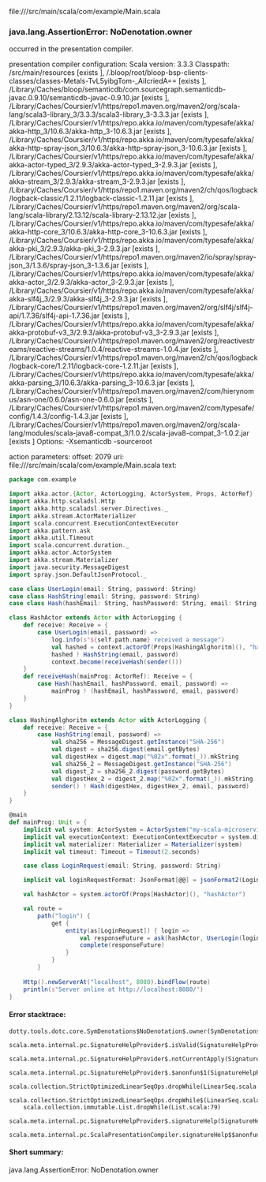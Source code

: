 file://<WORKSPACE>/src/main/scala/com/example/Main.scala
### java.lang.AssertionError: NoDenotation.owner

occurred in the presentation compiler.

presentation compiler configuration:
Scala version: 3.3.3
Classpath:
<WORKSPACE>/src/main/resources [exists ], <WORKSPACE>/.bloop/root/bloop-bsp-clients-classes/classes-Metals-TvL5yibgTom-_AiIcriedA== [exists ], <HOME>/Library/Caches/bloop/semanticdb/com.sourcegraph.semanticdb-javac.0.9.10/semanticdb-javac-0.9.10.jar [exists ], <HOME>/Library/Caches/Coursier/v1/https/repo1.maven.org/maven2/org/scala-lang/scala3-library_3/3.3.3/scala3-library_3-3.3.3.jar [exists ], <HOME>/Library/Caches/Coursier/v1/https/repo.akka.io/maven/com/typesafe/akka/akka-http_3/10.6.3/akka-http_3-10.6.3.jar [exists ], <HOME>/Library/Caches/Coursier/v1/https/repo.akka.io/maven/com/typesafe/akka/akka-http-spray-json_3/10.6.3/akka-http-spray-json_3-10.6.3.jar [exists ], <HOME>/Library/Caches/Coursier/v1/https/repo.akka.io/maven/com/typesafe/akka/akka-actor-typed_3/2.9.3/akka-actor-typed_3-2.9.3.jar [exists ], <HOME>/Library/Caches/Coursier/v1/https/repo.akka.io/maven/com/typesafe/akka/akka-stream_3/2.9.3/akka-stream_3-2.9.3.jar [exists ], <HOME>/Library/Caches/Coursier/v1/https/repo1.maven.org/maven2/ch/qos/logback/logback-classic/1.2.11/logback-classic-1.2.11.jar [exists ], <HOME>/Library/Caches/Coursier/v1/https/repo1.maven.org/maven2/org/scala-lang/scala-library/2.13.12/scala-library-2.13.12.jar [exists ], <HOME>/Library/Caches/Coursier/v1/https/repo.akka.io/maven/com/typesafe/akka/akka-http-core_3/10.6.3/akka-http-core_3-10.6.3.jar [exists ], <HOME>/Library/Caches/Coursier/v1/https/repo.akka.io/maven/com/typesafe/akka/akka-pki_3/2.9.3/akka-pki_3-2.9.3.jar [exists ], <HOME>/Library/Caches/Coursier/v1/https/repo1.maven.org/maven2/io/spray/spray-json_3/1.3.6/spray-json_3-1.3.6.jar [exists ], <HOME>/Library/Caches/Coursier/v1/https/repo.akka.io/maven/com/typesafe/akka/akka-actor_3/2.9.3/akka-actor_3-2.9.3.jar [exists ], <HOME>/Library/Caches/Coursier/v1/https/repo.akka.io/maven/com/typesafe/akka/akka-slf4j_3/2.9.3/akka-slf4j_3-2.9.3.jar [exists ], <HOME>/Library/Caches/Coursier/v1/https/repo1.maven.org/maven2/org/slf4j/slf4j-api/1.7.36/slf4j-api-1.7.36.jar [exists ], <HOME>/Library/Caches/Coursier/v1/https/repo.akka.io/maven/com/typesafe/akka/akka-protobuf-v3_3/2.9.3/akka-protobuf-v3_3-2.9.3.jar [exists ], <HOME>/Library/Caches/Coursier/v1/https/repo1.maven.org/maven2/org/reactivestreams/reactive-streams/1.0.4/reactive-streams-1.0.4.jar [exists ], <HOME>/Library/Caches/Coursier/v1/https/repo1.maven.org/maven2/ch/qos/logback/logback-core/1.2.11/logback-core-1.2.11.jar [exists ], <HOME>/Library/Caches/Coursier/v1/https/repo.akka.io/maven/com/typesafe/akka/akka-parsing_3/10.6.3/akka-parsing_3-10.6.3.jar [exists ], <HOME>/Library/Caches/Coursier/v1/https/repo1.maven.org/maven2/com/hierynomus/asn-one/0.6.0/asn-one-0.6.0.jar [exists ], <HOME>/Library/Caches/Coursier/v1/https/repo1.maven.org/maven2/com/typesafe/config/1.4.3/config-1.4.3.jar [exists ], <HOME>/Library/Caches/Coursier/v1/https/repo1.maven.org/maven2/org/scala-lang/modules/scala-java8-compat_3/1.0.2/scala-java8-compat_3-1.0.2.jar [exists ]
Options:
-Xsemanticdb -sourceroot <WORKSPACE>


action parameters:
offset: 2079
uri: file://<WORKSPACE>/src/main/scala/com/example/Main.scala
text:
```scala
package com.example

import akka.actor.{Actor, ActorLogging, ActorSystem, Props, ActorRef}
import akka.http.scaladsl.Http
import akka.http.scaladsl.server.Directives._
import akka.stream.ActorMaterializer
import scala.concurrent.ExecutionContextExecutor
import akka.pattern.ask
import akka.util.Timeout
import scala.concurrent.duration._
import akka.actor.ActorSystem
import akka.stream.Materializer
import java.security.MessageDigest
import spray.json.DefaultJsonProtocol._

case class UserLogin(email: String, password: String)
case class HashString(email: String, password: String)
case class Hash(hashEmail: String, hashPassword: String, email: String, password: String)

class HashActor extends Actor with ActorLogging {
	def receive: Receive = {
		case UserLogin(email, password) =>
			log.info(s"${self.path.name} received a message")
			val hashed = context.actorOf(Props[HashingAlghoritm](), "hashed")
			hashed ! HashString(email, password)
			context.become(receiveHash(sender()))
	}
	def receiveHash(mainProg: ActorRef): Receive = {
		case Hash(hashEmail, hashPassword, email, password) => 
			mainProg ! (hashEmail, hashPassword, email, password)
	}
}

class HashingAlghoritm extends Actor with ActorLogging {
	def receive: Receive = {
		case HashString(email, password) => 
			val sha256 = MessageDigest.getInstance("SHA-256")
			val digest = sha256.digest(email.getBytes)
			val digestHex = digest.map("%02x".format(_)).mkString
			val sha256_2 = MessageDigest.getInstance("SHA-256")
			val digest_2 = sha256_2.digest(password.getBytes)
			val digestHex_2 = digest_2.map("%02x".format(_)).mkString
			sender() ! Hash(digestHex, digestHex_2, email, password)
	}
}

@main
def mainProg: Unit = {
	implicit val system: ActorSystem = ActorSystem("my-scala-microservice")
	implicit val executionContext: ExecutionContextExecutor = system.dispatcher
	implicit val materializer: Materializer = Materializer(system)
	implicit val timeout: Timeout = Timeout(2.seconds)

	case class LoginRequest(email: String, password: String)

	implicit val loginRequestFormat: JsonFormat[@@] = jsonFormat2(LoginRequest)

	val hashActor = system.actorOf(Props[HashActor](), "hashActor")

	val route =
		path("login") {
			get {
				entity(as[LoginRequest]) { login =>
					val responseFuture = ask(hashActor, UserLogin(login))(timeout).mapTo[String]
					complete(responseFuture)
				}
			}
		}
	
	Http().newServerAt("localhost", 8080).bindFlow(route)
	println(s"Server online at http://localhost:8080/")
}

```



#### Error stacktrace:

```
dotty.tools.dotc.core.SymDenotations$NoDenotation$.owner(SymDenotations.scala:2607)
	scala.meta.internal.pc.SignatureHelpProvider$.isValid(SignatureHelpProvider.scala:83)
	scala.meta.internal.pc.SignatureHelpProvider$.notCurrentApply(SignatureHelpProvider.scala:94)
	scala.meta.internal.pc.SignatureHelpProvider$.$anonfun$1(SignatureHelpProvider.scala:48)
	scala.collection.StrictOptimizedLinearSeqOps.dropWhile(LinearSeq.scala:280)
	scala.collection.StrictOptimizedLinearSeqOps.dropWhile$(LinearSeq.scala:278)
	scala.collection.immutable.List.dropWhile(List.scala:79)
	scala.meta.internal.pc.SignatureHelpProvider$.signatureHelp(SignatureHelpProvider.scala:48)
	scala.meta.internal.pc.ScalaPresentationCompiler.signatureHelp$$anonfun$1(ScalaPresentationCompiler.scala:426)
```
#### Short summary: 

java.lang.AssertionError: NoDenotation.owner